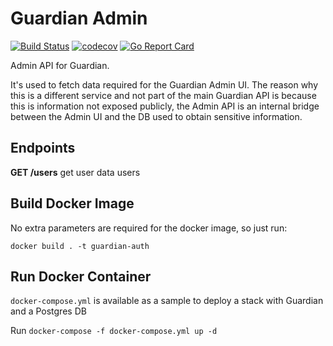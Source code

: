 # Guardian Admin

[![Build Status](https://drone.monkiato.com/api/badges/monkiato/guardian-admin/status.svg?ref=refs/heads/master)](https://drone.monkiato.com/monkiato/guardian-admin)
[![codecov](https://codecov.io/gh/monkiato/guardian-admin/branch/master/graph/badge.svg)](https://codecov.io/gh/monkiato/guardian-admin)
[![Go Report Card](https://goreportcard.com/badge/github.com/monkiato/guardian-admin)](https://goreportcard.com/report/github.com/monkiato/guardian-admin)

Admin API for Guardian.

It's used to fetch data required for the Guardian Admin UI. The reason why this is a different service and not part of the main Guardian API is because this is information not exposed publicly, the Admin API is an internal bridge between the Admin UI and the DB used to obtain sensitive information.
 
## Endpoints

**GET /users**   get user data users
 
## Build Docker Image

No extra parameters are required for the docker image, so just run:

`docker build . -t guardian-auth`

## Run Docker Container

`docker-compose.yml` is available as a sample to deploy a stack with Guardian and a Postgres DB

Run `docker-compose -f docker-compose.yml up -d`
